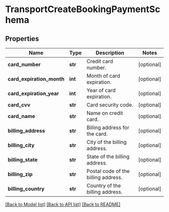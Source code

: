 # TransportCreateBookingPaymentSchema

## Properties
Name | Type | Description | Notes
------------ | ------------- | ------------- | -------------
**card_number** | **str** | Credit card number. | [optional] 
**card_expiration_month** | **int** | Month of card expiration. | [optional] 
**card_expiration_year** | **int** | Year of card expiration. | [optional] 
**card_cvv** | **str** | Card security code. | [optional] 
**card_name** | **str** | Name on credit card. | [optional] 
**billing_address** | **str** | Billing address for the card. | [optional] 
**billing_city** | **str** | City of the billing address. | [optional] 
**billing_state** | **str** | State of the billing address. | [optional] 
**billing_zip** | **str** | Postal code of the billing address. | [optional] 
**billing_country** | **str** | Country of the billing address. | [optional] 

[[Back to Model list]](../README.md#documentation-for-models) [[Back to API list]](../README.md#documentation-for-api-endpoints) [[Back to README]](../README.md)

